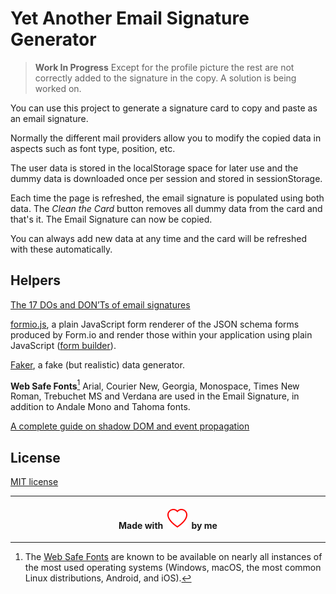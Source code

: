 # Yet Another Email Signature Generator

> **Work In Progress**
> Except for the profile picture the rest are not correctly added to the signature in the copy. A solution is being worked on.

You can use this project to generate a signature card to copy and paste as an email signature.

Normally the different mail providers allow you to modify the copied data in aspects such as font type, position, etc.

The user data is stored in the localStorage space for later use and the dummy data is downloaded once per session and stored in sessionStorage.

Each time the page is refreshed, the email signature is populated using both data. The _Clean the Card_ button removes all dummy data from the card and that's it. The Email Signature can now be copied.

You can always add new data at any time and the card will be refreshed with these automatically.

## Helpers

[The 17 DOs and DON’Ts of email signatures](https://exclaimer.com/email-signature-handbook/the-17-email-signature-dos-and-donts/)

[formio.js](https://github.com/formio/formio.js), a plain JavaScript form renderer of the JSON schema forms produced by Form.io and render those within your application using plain JavaScript ([form builder](https://formio.github.io/formio.js/app/builder.html)).

[Faker](https://fakerjs.dev/), a fake (but realistic) data generator.

**Web Safe Fonts**[^1] Arial, Courier New, Georgia, Monospace, Times New Roman, Trebuchet MS and Verdana are used in the Email Signature, in addition to Andale Mono and Tahoma fonts.

[A complete guide on shadow DOM and event propagation](https://pm.dartus.fr/blog/a-complete-guide-on-shadow-dom-and-event-propagation/)

## License

[MIT license](./LICENSE)


[^1]: The [Web Safe Fonts](https://developer.mozilla.org/en-US/docs/Learn/CSS/Styling_text/Fundamentals#web_safe_fonts) are known to be available on nearly all instances of the most used operating systems (Windows, macOS, the most common Linux distributions, Android, and iOS).

---
<h4 align="center">
Made with&nbsp;
<img alt="A simple heart" src="./assets/heart.svg">
&nbsp;by me
</h4>
